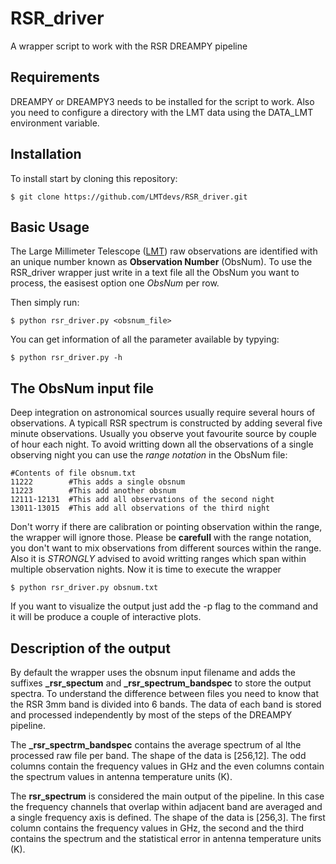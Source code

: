 # RSR_driver
A wrapper script to work with the RSR DREAMPY pipeline

## Requirements
DREAMPY or DREAMPY3 needs to be installed for the script to work. Also you need to configure a directory with the LMT data using the DATA_LMT environment variable.

## Installation

To install start by cloning this repository:

```
$ git clone https://github.com/LMTdevs/RSR_driver.git
```

## Basic Usage

The Large Millimeter Telescope ([LMT](http://lmtgtm.org/)) raw observations are identified with an unique number known as **Observation Number** (ObsNum). To use the RSR_driver wrapper just write in a text file all the ObsNum you want to process, the easisest option one *ObsNum* per row.

Then simply run: 
```
$ python rsr_driver.py <obsnum_file>
```

You can get information of all the parameter available by typying:
```
$ python rsr_driver.py -h
```
## The ObsNum input file

Deep integration on astronomical sources usually require several hours of observations. A typicall RSR spectrum is constructed by adding several five minute observations. Usually you observe yout favourite source by couple of hour each night. To avoid writting down all the observations of a single observing night you can use the *range notation* in the ObsNum file:

```
#Contents of file obsnum.txt
11222        #This adds a single obsnum
11223        #This add another obsnum
12111-12131  #This add all observations of the second night
13011-13015  #This add all observations of the third night
```
Don't worry if there are calibration or pointing observation within the range, the wrapper will ignore those. Please be **carefull** with the range notation, you don't want to mix observations from different sources within the range. Also it is *STRONGLY* advised to avoid writting ranges which span within multiple observation nights. Now it is time to execute the wrapper
```
$ python rsr_driver.py obsnum.txt
```
If you want to visualize the output just add the -p flag to the command and it will be produce a couple of interactive plots.

## Description of the output

By default the wrapper uses the obsnum input filename and adds the suffixes **_rsr_spectum** and **_rsr_spectrum_bandspec** to store the output spectra. 
To understand the difference between files you need to know that the RSR 3mm band is divided into 6 bands. The data of each band is stored and processed independently by most of the steps of the DREAMPY pipeline.

The **_rsr_spectrm_bandspec** contains the average spectrum of al lthe processed raw file per band. The shape of the data is [256,12]. The odd columns contain the frequency values in GHz and the even columns contain the spectrum values in antenna temperature units (K).

The **rsr_spectrum** is considered the main output of the pipeline. In this case the frequency channels that overlap within adjacent band are averaged and a single frequency axis is defined. The shape of the data is [256,3]. The first column contains the frequency values in GHz, the second and the third contains the spectrum and the statistical error in antenna temperature units (K).
